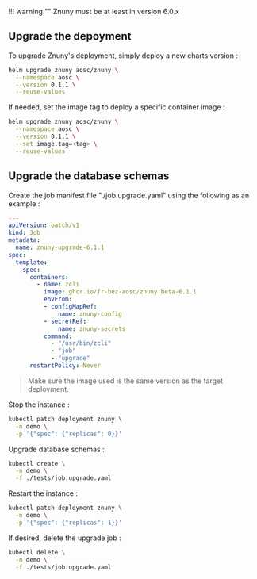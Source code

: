 !!! warning ""
    Znuny must be at least in version 6.0.x

## Upgrade the depoyment

To upgrade Znuny's deployment, simply deploy a new charts version :

```bash
helm upgrade znuny aosc/znuny \
  --namespace aosc \
  --version 0.1.1 \
  --reuse-values
```

If needed, set the image tag to deploy a specific container image :

```bash
helm upgrade znuny aosc/znuny \
  --namespace aosc \
  --version 0.1.1 \
  --set image.tag=<tag> \
  --reuse-values
```

## Upgrade the database schemas

Create the job manifest file "./job.upgrade.yaml" using the following as an example :

```yaml
---
apiVersion: batch/v1
kind: Job
metadata:
  name: znuny-upgrade-6.1.1
spec:
  template:
    spec:
      containers:
        - name: zcli
          image: ghcr.io/fr-bez-aosc/znuny:beta-6.1.1
          envFrom:
          - configMapRef:
              name: znuny-config
          - secretRef:
              name: znuny-secrets
          command:
            - "/usr/bin/zcli"
            - "job"
            - "upgrade"
      restartPolicy: Never
```

> Make sure the image used is the same version as the target deployment.

Stop the instance :

```bash
kubectl patch deployment znuny \
  -n demo \
  -p '{"spec": {"replicas": 0}}'
```

Upgrade database schemas :

```bash
kubectl create \
  -n demo \
  -f ./tests/job.upgrade.yaml
```

Restart the instance :

```bash
kubectl patch deployment znuny \
  -n demo \
  -p '{"spec": {"replicas": 1}}'
```

If desired, delete the upgrade job :

```bash
kubectl delete \
  -n demo \
  -f ./tests/job.upgrade.yaml
```
